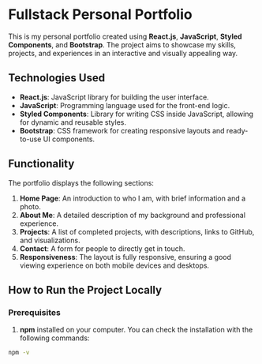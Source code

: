 # Fullstack Personal Portfolio

This is my personal portfolio created using **React.js**, **JavaScript**, **Styled Components**, and **Bootstrap**. The project aims to showcase my skills, projects, and experiences in an interactive and visually appealing way.

## Technologies Used

- **React.js**: JavaScript library for building the user interface.
- **JavaScript**: Programming language used for the front-end logic.
- **Styled Components**: Library for writing CSS inside JavaScript, allowing for dynamic and reusable styles.
- **Bootstrap**: CSS framework for creating responsive layouts and ready-to-use UI components.

## Functionality

The portfolio displays the following sections:

1. **Home Page**: An introduction to who I am, with brief information and a photo.
2. **About Me**: A detailed description of my background and professional experience.
3. **Projects**: A list of completed projects, with descriptions, links to GitHub, and visualizations.
4. **Contact**: A form for people to directly get in touch.
5. **Responsiveness**: The layout is fully responsive, ensuring a good viewing experience on both mobile devices and desktops.

## How to Run the Project Locally

### Prerequisites

1. **npm** installed on your computer. You can check the installation with the following commands:

```bash
npm -v
